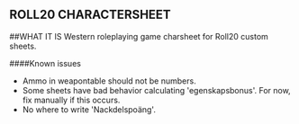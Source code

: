 ROLL20 CHARACTERSHEET
----------------------
##WHAT IT IS
Western roleplaying game charsheet for Roll20 custom sheets.

####Known issues
* Ammo in weapontable should not be numbers.
* Some sheets have bad behavior calculating 'egenskapsbonus'. For now, fix manually if this occurs.
* No where to write 'Nackdelspoäng'.

